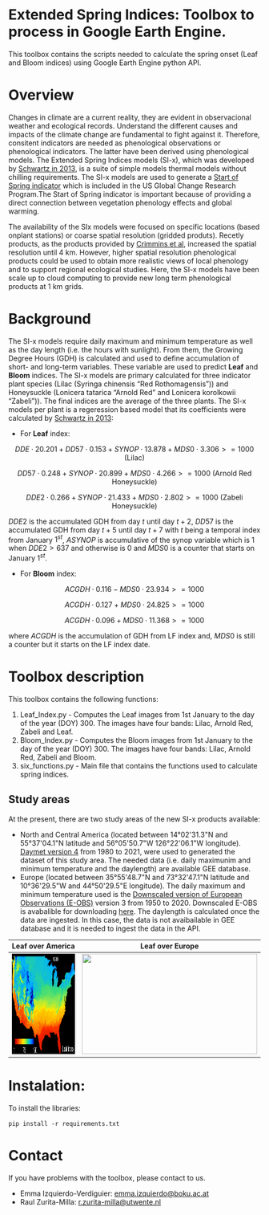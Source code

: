 # Extended Spring Indices: Toolbox to process in Google Earth Engine.

This toolbox contains the scripts needed to calculate the spring onset (Leaf and Bloom indices) using Google Earth Engine python API.

# Overview

Changes in climate are a current reality, they are evident in observacional weather and ecological records. Understand the different causes and impacts of the climate change are fundamental to fight against it. Therefore, consitent indicators are needed as phenological observations or phenological indicators. The latter have been derived using phenological models. The Extended Spring Indices models (SI-x), which was developed by [Schwartz in 2013](https://rmets.onlinelibrary.wiley.com/doi/full/10.1002/joc.3625), is a suite of simple models thermal models without chilling requirements. The SI-x models are used to generate a [Start of Spring indicator](http://www.globalchange.gov/explore/indicators) which is included in the US Global Change Research Program.The Start of Spring indicator is important because of providing a direct connection between vegetation phenology effects and global warming.

The availability of the SIx models were focused on specific locations (based onplant stations) or coarse spatial resolution (gridded produts). Recetly products, as the products provided by [Crimmins et al](https://pubs.er.usgs.gov/publication/ofr20171003), increased the spatial resolution until 4 km. However, higher spatial resolution phenological products could be used to obtain more realistic views of local phenology and to support regional ecological studies. Here, the SI-x models have been scale up to cloud computing to provide new long term phenological products at 1 km grids.

# Background

The SI-x models require daily maximum and minimum temperature as well as the day length (i.e. the hours with sunlight). From them, the Growing Degree Hours (GDH) is calculated and used to define accumulation of short- and long-term variables. These variable are used to predict **Leaf** and **Bloom** indices. The SI-x models are primary calculated for three indicator plant species (Lilac (Syringa chinensis “Red Rothomagensis”)) and Honeysuckle (Lonicera tatarica “Arnold Red” and Lonicera korolkowii “Zabeli”)). The final indices are the average of the three plants. The SI-x models per plant is a regeression based model that its coefficients were calculated by [Schwartz in 2013](https://rmets.onlinelibrary.wiley.com/doi/full/10.1002/joc.3625):
* For **Leaf** index: 

$$DDE\cdot20.201+DD57\cdot0.153+SYNOP\cdot13.878+MDS0\cdot3.306>=1000 \text{ (Lilac)}$$

$$DD57\cdot0.248+SYNOP\cdot20.899+MDS0\cdot4.266>=1000  \text{ (Arnold Red Honeysuckle)}$$

$$DDE2\cdot0.266+SYNOP\cdot21.433+MDS0\cdot2.802>=1000 \text{ (Zabeli Honeysuckle)}$$

$DDE2$ is the accumulated GDH from day $t$ until day $t+2$, $DD57$ is the accumulated GDH from day $t+5$ until day $t+7$ with $t$ being a temporal index from January $1^{st}$, $ASYNOP$ is accumulative of the synop variable which is $1$ when $DDE2>637$ and otherwise is $0$ and $MDS0$ is a counter that starts on January $1^{st}$.

* For **Bloom** index:

$$ACGDH\cdot0.116-MDS0\cdot23.934>=1000$$

$$ACGDH\cdot0.127+MDS0\cdot24.825>=1000$$

$$ACGDH\cdot0.096+MDS0\cdot11.368>=1000$$

where $ACGDH$ is the accumulation of GDH from LF index and, $MDS0$ is still a counter but it starts on the LF index date.

# Toolbox description

This toolbox contains the following functions:

1. Leaf_Index.py    - Computes the Leaf images from 1st January to the day of the year (DOY) 300. The images have four bands: Lilac, Arnold Red, Zabeli and Leaf.
2. Bloom_Index.py   - Computes the Bloom images from 1st January to the day of the year (DOY) 300. The images have four bands: Lilac, Arnold Red, Zabeli and Bloom.
3. six_functions.py - Main file that contains the functions used to calculate spring indices.

## Study areas

At the present, there are two study areas of the new SI-x products available:
* North and Central America (located between 14°02'31.3"N and 55°37'04.1"N latitude and 56°05'50.7"W 126°22'06.1"W longitude). [Daymet version 4](https://daymet.ornl.gov/) from 1980 to 2021, were used to generated the dataset of this study area. The needed data (i.e. daily maximunim and minimum temperature and the daylength) are available GEE database.
* Europe (located between 35°55'48.7"N and 73°32'47.1"N latitude and  10°36'29.5"W and 44°50'29.5"E longitude). The daily maximum and minimum temperature used is the [Downscaled version of European Observations (E-OBS)](https://rmets.onlinelibrary.wiley.com/doi/10.1002/joc.4436) version 3 from 1950 to 2020. Downscaled E-OBS is avabalible for downloading [here](/url{ftp://palantir.boku.ac.at/Public/ClimateData}). The daylength is calculated once the data are ingested. In this case, the data is not avaibailable in GEE database and it is needed to ingest the data in the API.

Leaf over America             |  Leaf over Europe
:-------------------------:|:-------------------------:
<img width="350" height="200" src="./gif/America.gif">  |   <img width="350" height="200" src="./gif/Europe.gif">

# Instalation:

To install the libraries:

    pip install -r requirements.txt
    
# Contact

If you have problems with the toolbox, please contact to us. 

* Emma Izquierdo-Verdiguier: <emma.izquierdo@boku.ac.at>
* Raul Zurita-Milla: <r.zurita-milla@utwente.nl>
